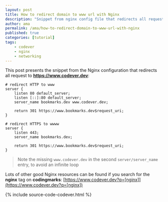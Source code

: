 ```yaml
---
layout: post
title: How to redirect domain to www url with Nginx
description: "Snippet from nginx config file that redirects all requests (http and https) to the www URL"
author: ama
permalink: /ama/how-to-redirect-domain-to-www-url-with-nginx
published: true
categories: [tutorial]
tags:
    - codever
    - nginx
    - networking
---
```


This post presents the snippet from the Nginx configuration that redirects all request to **https://www.codever.dev**:

```
# redirect HTTP to www
server {
    listen 80 default_server;
    listen [::]:80 default_server;
    server_name bookmarks.dev www.codever.dev;

    return 301 https://www.bookmarks.dev$request_uri;
}

# redirect HTTPS to wwww
server {
    listen 443;
    server_name bookmarks.dev;

    return 301 https://www.bookmarks.dev$request_uri;
}
```

> Note the missing `www.codever.dev` in the second `server/server_name` entry, to avoid an infinite loop

Lots of other good Nginx resources can be found if you search for the **nginx** tag on **codingmarks**: [https://www.codever.dev?q=[nginx]](https://www.codever.dev?q=[nginx])

{% include source-code-codever.html %}

